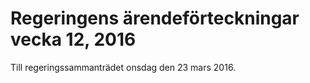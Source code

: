 # Regeringens ärendeförteckningar vecka 12, 2016

Till regeringssammanträdet onsdag den 23 mars 2016.
